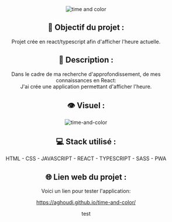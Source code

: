 <div align=center><img src="https://user-images.githubusercontent.com/27373255/131218008-2d2edc6a-031a-4295-b0b3-065f4d83d29f.png" alt="time and color"/></div>
<h2 align=center>🎯 Objectif du projet :</h2>
<p align=center>Projet crée en react/typescript afin d'afficher l'heure actuelle.</p>

<h2 align=center>📝 Description :</h2>

<p align=center>Dans le cadre de ma recherche d'approfondissement, de mes connaissances en React:</br>
J'ai crée une application permettant d'afficher l'heure.</p>

<h2 align=center>👁️ Visuel :</h2>
<div align=center><img src="https://user-images.githubusercontent.com/27373255/131218945-28b2b6dc-4f4d-405d-b2a6-84c5c4f8e86d.png" alt="time-and-color"</div>

<h2 align=center>💻 Stack utilisé :</h2>

<p align=center>HTML - CSS - JAVASCRIPT - REACT - TYPESCRIPT - SASS - PWA</p>

<h2 align=center>🌐 Lien web du projet :</h2>

<p align=center>Voici un lien pour tester l'application:

  <a title="https://aghoudi.github.io/time-and-color/" role="link" target="_blank" class="text-bold" rel="noopener noreferrer" href="https://aghoudi.github.io/time-and-color/">https://aghoudi.github.io/time-and-color/</a></p>
test 
